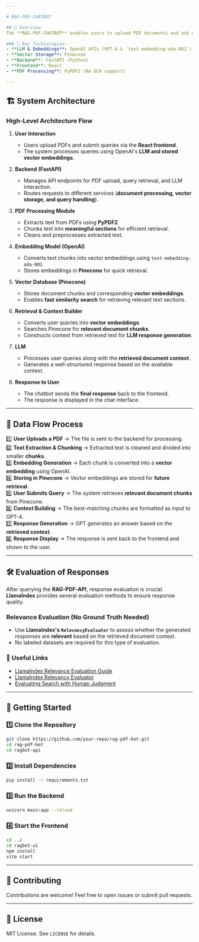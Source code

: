```yaml
---

# RAG-PDF-CHATBOT

## 📌 Overview  
The **RAG-PDF-CHATBOT** enables users to upload PDF documents and ask questions, receiving intelligent responses based on the document content. It utilizes **Retrieval-Augmented Generation (RAG)** with **LLMs, embeddings, and a vector database** for efficient document-based querying.

### 🔹 Key Technologies:
- **LLM & Embeddings**: OpenAI APIs (GPT-4 & `text-embedding-ada-002`)
- **Vector Storage**: Pinecone
- **Backend**: FastAPI (Python)
- **Frontend**: React
- **PDF Processing**: PyPDF2 (No OCR support)

---
```


## 🏗️ System Architecture

### **High-Level Architecture Flow**

1. **User Interaction**

   - Users upload PDFs and submit queries via the **React frontend**.
   - The system processes queries using OpenAI's **LLM and stored vector embeddings**.

2. **Backend (FastAPI)**

   - Manages API endpoints for PDF upload, query retrieval, and LLM interaction.
   - Routes requests to different services (**document processing, vector storage, and query handling**).

3. **PDF Processing Module**

   - Extracts text from PDFs using **PyPDF2**.
   - Chunks text into **meaningful sections** for efficient retrieval.
   - Cleans and preprocesses extracted text.

4. **Embedding Model (OpenAI)**

   - Converts text chunks into vector embeddings using `text-embedding-ada-002`.
   - Stores embeddings in **Pinecone** for quick retrieval.

5. **Vector Database (Pinecone)**

   - Stores document chunks and corresponding **vector embeddings**.
   - Enables **fast similarity search** for retrieving relevant text sections.

6. **Retrieval & Context Builder**

   - Converts user queries into **vector embeddings**.
   - Searches Pinecone for **relevant document chunks**.
   - Constructs context from retrieved text for **LLM response generation**.

7. **LLM**

   - Processes user queries along with the **retrieved document context**.
   - Generates a well-structured response based on the available context.

8. **Response to User**
   - The chatbot sends the **final response** back to the frontend.
   - The response is displayed in the chat interface.

---

## 🔄 Data Flow Process

1️⃣ **User Uploads a PDF** → The file is sent to the backend for processing.  
2️⃣ **Text Extraction & Chunking** → Extracted text is cleaned and divided into smaller **chunks**.  
3️⃣ **Embedding Generation** → Each chunk is converted into a **vector embedding** using OpenAI.  
4️⃣ **Storing in Pinecone** → Vector embeddings are stored for **future retrieval**.  
5️⃣ **User Submits Query** → The system retrieves **relevant document chunks** from Pinecone.  
6️⃣ **Context Building** → The best-matching chunks are formatted as input to GPT-4.  
7️⃣ **Response Generation** → GPT generates an answer based on the **retrieved context**.  
8️⃣ **Response Display** → The response is sent back to the frontend and shown to the user.

---

## 🛠️ Evaluation of Responses

After querying the **RAG-PDF-API**, response evaluation is crucial. **LlamaIndex** provides several evaluation methods to ensure response quality.

### **Relevance Evaluation (No Ground Truth Needed)**

- Use **LlamaIndex's `RelevancyEvaluator`** to assess whether the generated responses are **relevant** based on the retrieved document context.
- No labeled datasets are required for this type of evaluation.

### 🔗 **Useful Links**

- [LlamaIndex Relevance Evaluation Guide](https://docs.llamaindex.ai/en/module_guides/evaluating/usage_pattern.html)
- [LlamaIndex Relevancy Evaluator](https://docs.llamaindex.ai/en/stable/examples/evaluation/relevancy_eval.html)
- [Evaluating Search with Human Judgment](https://dtunkelang.medium.com/evaluating-search-using-human-judgement-fbb2eeba37d9)

---

## 🚀 Getting Started

### **1️⃣ Clone the Repository**

```sh
git clone https://github.com/your-repo/rag-pdf-bot.git
cd rag-pdf-bot
cd ragbot-api
```

### **2️⃣ Install Dependencies**

```sh
pip install -r requirements.txt
```

### **3️⃣ Run the Backend**

```sh
uvicorn main:app --reload
```

### **4️⃣ Start the Frontend**

```sh
cd ../
cd ragbot-ui
npm install
vite start
```

---

## 🎯 Contributing

Contributions are welcome! Feel free to open issues or submit pull requests.

---

## 📜 License

MIT License. See `LICENSE` for details.
